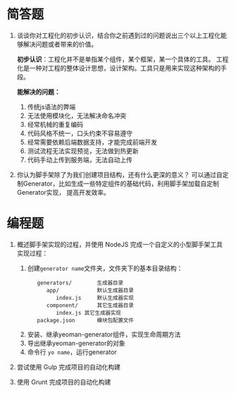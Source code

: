 # 简答题

1. 谈谈你对工程化的初步认识，结合你之前遇到过的问题说出三个以上工程化能够解决问题或者带来的价值。

   __初步认识__：工程化并不是单指某个组件，某个框架，某一个具体的工具。
   工程化是一种对工程的整体设计思想，设计架构。工具只是用来实现这种架构的手段。

   __能解决的问题：__

   1. 传统js语法的弊端
   2. 无法使用模块化，无法解决命名冲突
   3. 经常机械的重复编码
   4. 代码风格不统一，口头约束不容易遵守
   5. 经常需要依赖后端数据支持，才能完成前端开发
   6. 测试流程无法实现预览，无法做到热更新
   7. 代码手动上传到服务端，无法自动上传

2. 你认为脚手架除了为我们创建项目结构，还有什么更深的意义？
   可以通过自定制Generator，比如生成一些特定组件的基础代码，利用脚手架加载自定制Generator实现， 提高开发效率。

# 编程题
1. 概述脚手架实现的过程，并使用 NodeJS 完成一个自定义的小型脚手架工具
   实现过程：
   1. 创建`generator name`文件夹，文件夹下的基本目录结构：
      ```
         generators/  		生成器目录
            app/			默认生成器目录
               index.js  	默认生成器实现
            component/		其它生成器目录
               index.js	其它生成器实现
         package.json  		模块包配置文件
      ```
   2. 安装、继承yeoman-generator组件，实现生命周期方法
   3. 导出继承yeoman-generator的对象
   4. 命令行 `yo name`，运行generator

2. 尝试使用 Gulp 完成项目的自动化构建

3. 使用 Grunt 完成项目的自动化构建

